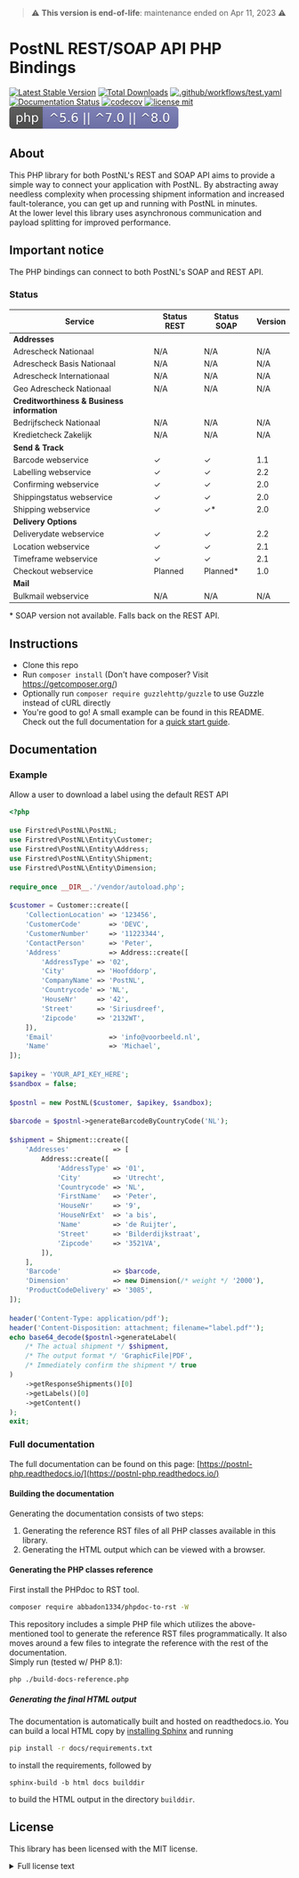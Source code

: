 > ⚠️ **This version is end-of-life**: maintenance ended on  Apr 11, 2023 ⚠️

# PostNL REST/SOAP API PHP Bindings

[![Latest Stable Version](https://poser.pugx.org/firstred/postnl-api-php/v)](https://packagist.org/packages/firstred/postnl-api-php)
[![Total Downloads](https://poser.pugx.org/firstred/postnl-api-php/downloads)](https://packagist.org/packages/firstred/postnl-api-php)
[![.github/workflows/test.yaml](https://github.com/firstred/postnl-api-php/actions/workflows/test.yaml/badge.svg)](https://github.com/firstred/postnl-api-php/actions/workflows/test.yaml)
[![Documentation Status](https://readthedocs.org/projects/postnl-php/badge/?version=latest)](https://postnl-php.readthedocs.io/en/latest/?badge=latest)
[![codecov](https://codecov.io/gh/firstred/postnl-api-php/branch/master/graph/badge.svg)](https://codecov.io/gh/firstred/postnl-api-php)
[![license mit](https://poser.pugx.org/firstred/postnl-api-php/license.svg)](https://packagist.org/packages/firstred/postnl-api-php)
[![PHP Version Require](.github/badges/php_required.svg)](https://packagist.org/packages/firstred/postnl-api-php)

## About

This PHP library for both PostNL's REST and SOAP API aims to provide a simple way to connect your 
application with PostNL. By abstracting away needless complexity when processing shipment 
information and increased fault-tolerance, you can get up and running with PostNL in minutes.  
At the lower level this library uses asynchronous communication and payload splitting for 
improved performance.

## Important notice

The PHP bindings can connect to both PostNL's SOAP and REST API.  

### Status

| Service                                     | Status REST               | Status SOAP               | Version |
| ------------------------------------------- | ------------------------- | ------------------------- | ------- |
| **Addresses**                               |                           |                           |         |
| Adrescheck Nationaal                        | N/A                       | N/A                       | N/A     |
| Adrescheck Basis Nationaal                  | N/A                       | N/A                       | N/A     |
| Adrescheck Internationaal                   | N/A                       | N/A                       | N/A     |
| Geo Adrescheck Nationaal                    | N/A                       | N/A                       | N/A     |
| **Creditworthiness & Business information** |                           |                           |         |
| Bedrijfscheck Nationaal                     | N/A                       | N/A                       | N/A     |
| Kredietcheck Zakelijk                       | N/A                       | N/A                       | N/A     |
| **Send & Track**                            |                           |                           |         |
| Barcode webservice                          | ✓                         | ✓                         | 1.1     |
| Labelling webservice                        | ✓                         | ✓                         | 2.2     |
| Confirming webservice                       | ✓                         | ✓                         | 2.0     |
| Shippingstatus webservice                   | ✓                         | ✓                         | 2.0     |
| Shipping webservice                         | ✓                         | ✓\*                       | 2.0     |
| **Delivery Options**                        |                           |                           |         |
| Deliverydate webservice                     | ✓                         | ✓                         | 2.2     |
| Location webservice                         | ✓                         | ✓                         | 2.1     |
| Timeframe webservice                        | ✓                         | ✓                         | 2.1     |
| Checkout webservice                         | Planned                   | Planned\*                 | 1.0     |
| **Mail**                                    |                           |                           |         |
| Bulkmail webservice                         | N/A                       | N/A                       | N/A     |

\* SOAP version not available. Falls back on the REST API.

## Instructions

- Clone this repo
- Run `composer install` (Don't have composer? Visit https://getcomposer.org/)
- Optionally run `composer require guzzlehttp/guzzle` to use Guzzle instead of cURL directly
- You're good to go! A small example can be found in this README. Check out the full documentation for a [quick start guide](https://postnl-php.readthedocs.io/en/v1.2.x/quickstart.html).

## Documentation

### Example

Allow a user to download a label using the default REST API

```php
<?php

use Firstred\PostNL\PostNL;
use Firstred\PostNL\Entity\Customer;
use Firstred\PostNL\Entity\Address;
use Firstred\PostNL\Entity\Shipment;
use Firstred\PostNL\Entity\Dimension;

require_once __DIR__.'/vendor/autoload.php';

$customer = Customer::create([
    'CollectionLocation' => '123456',
    'CustomerCode'       => 'DEVC',
    'CustomerNumber'     => '11223344',
    'ContactPerson'      => 'Peter',
    'Address'            => Address::create([
        'AddressType' => '02',
        'City'        => 'Hoofddorp',
        'CompanyName' => 'PostNL',
        'Countrycode' => 'NL',
        'HouseNr'     => '42',
        'Street'      => 'Siriusdreef',
        'Zipcode'     => '2132WT',
    ]),
    'Email'              => 'info@voorbeeld.nl',
    'Name'               => 'Michael',
]);

$apikey = 'YOUR_API_KEY_HERE';
$sandbox = false;

$postnl = new PostNL($customer, $apikey, $sandbox);

$barcode = $postnl->generateBarcodeByCountryCode('NL');

$shipment = Shipment::create([
    'Addresses'           => [
        Address::create([
            'AddressType' => '01',
            'City'        => 'Utrecht',
            'Countrycode' => 'NL',
            'FirstName'   => 'Peter',
            'HouseNr'     => '9',
            'HouseNrExt'  => 'a bis',
            'Name'        => 'de Ruijter',
            'Street'      => 'Bilderdijkstraat',
            'Zipcode'     => '3521VA',
        ]),
    ],
    'Barcode'             => $barcode,
    'Dimension'           => new Dimension(/* weight */ '2000'),
    'ProductCodeDelivery' => '3085',
]);

header('Content-Type: application/pdf');
header('Content-Disposition: attachment; filename="label.pdf"');
echo base64_decode($postnl->generateLabel(
    /* The actual shipment */ $shipment, 
    /* The output format */ 'GraphicFile|PDF',
    /* Immediately confirm the shipment */ true
)
    ->getResponseShipments()[0]
    ->getLabels()[0]
    ->getContent()
);
exit;
```

### Full documentation

The full documentation can be found on this page: [https://postnl-php.readthedocs.io/](https://postnl-php.readthedocs.io/)

#### Building the documentation

Generating the documentation consists of two steps:
1. Generating the reference RST files of all PHP classes available in this library.
2. Generating the HTML output which can be viewed with a browser.

#### Generating the PHP classes reference

First install the PHPdoc to RST tool.
```bash
composer require abbadon1334/phpdoc-to-rst -W
```

This repository includes a simple PHP file which utilizes the above-mentioned tool to generate the reference RST files programmatically. It also moves around a few files to integrate the reference with the rest of the documentation.  
Simply run (tested w/ PHP 8.1):

```
php ./build-docs-reference.php
```

##### Generating the final HTML output

The documentation is automatically built and hosted on readthedocs.io. You can build a local HTML copy by [installing Sphinx](https://www.sphinx-doc.org/en/master/usage/installation.html) and running
```bash
pip install -r docs/requirements.txt
```
to install the requirements, followed by
```
sphinx-build -b html docs builddir
```
to build the HTML output in the directory `builddir`.

## License

This library has been licensed with the MIT license.
<details>
  <summary>Full license text</summary>

The MIT License (MIT).
Copyright (c) 2017-2023 Michael Dekker (https://github.com/firstred)

Permission is hereby granted, free of charge, to any person obtaining a copy of this software and associated documentation files (the "Software"), to deal in the Software without restriction, including without limitation the rights to use, copy, modify, merge, publish, distribute, sublicense, and/or sell copies of the Software, and to permit persons to whom the Software is furnished to do so, subject to the following conditions:

The above copyright notice and this permission notice shall be included in all copies or substantial portions of the Software.

THE SOFTWARE IS PROVIDED "AS IS", WITHOUT WARRANTY OF ANY KIND, EXPRESS OR IMPLIED, INCLUDING BUT NOT LIMITED TO THE WARRANTIES OF MERCHANTABILITY, FITNESS FOR A PARTICULAR PURPOSE AND NONINFRINGEMENT. IN NO EVENT SHALL THE AUTHORS OR COPYRIGHT HOLDERS BE LIABLE FOR ANY CLAIM, DAMAGES OR OTHER LIABILITY, WHETHER IN AN ACTION OF CONTRACT, TORT OR OTHERWISE, ARISING FROM, OUT OF OR IN CONNECTION WITH THE SOFTWARE OR THE USE OR OTHER DEALINGS IN THE SOFTWARE.

</details>
